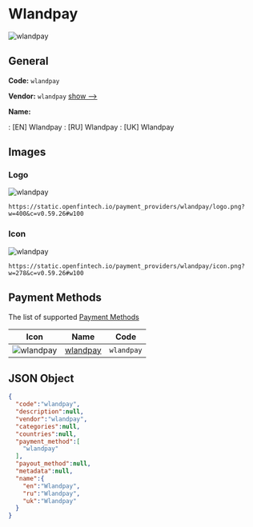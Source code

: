 
# Wlandpay 
![wlandpay](https://static.openfintech.io/payment_providers/wlandpay/logo.png?w=400&c=v0.59.26#w100)  

## General 
 
**Code:** `wlandpay` 
 
**Vendor:** `wlandpay` [show -->](/vendors/wlandpay/) 
 
**Name:** 
 
:	[EN] Wlandpay 
:	[RU] Wlandpay 
:	[UK] Wlandpay 
 

## Images 

### Logo 
 
![wlandpay](https://static.openfintech.io/payment_providers/wlandpay/logo.png?w=400&c=v0.59.26#w100)  

```
https://static.openfintech.io/payment_providers/wlandpay/logo.png?w=400&c=v0.59.26#w100
```  

### Icon 
 
![wlandpay](https://static.openfintech.io/payment_providers/wlandpay/icon.png?w=278&c=v0.59.26#w100)  

```
https://static.openfintech.io/payment_providers/wlandpay/icon.png?w=278&c=v0.59.26#w100
```  

## Payment Methods 
 
The list of supported [Payment Methods](/payment-methods/) 

|Icon|Name|Code| 
|:---:|:---:|:---:| 
|![wlandpay](https://static.openfintech.io/payment_methods/wlandpay/icon.svg?w=278&c=v0.59.26#w100) |[wlandpay](/payment-methods/wlandpay/)|`wlandpay`| 
 

## JSON Object 

```json
{
  "code":"wlandpay",
  "description":null,
  "vendor":"wlandpay",
  "categories":null,
  "countries":null,
  "payment_method":[
    "wlandpay"
  ],
  "payout_method":null,
  "metadata":null,
  "name":{
    "en":"Wlandpay",
    "ru":"Wlandpay",
    "uk":"Wlandpay"
  }
}
```  
